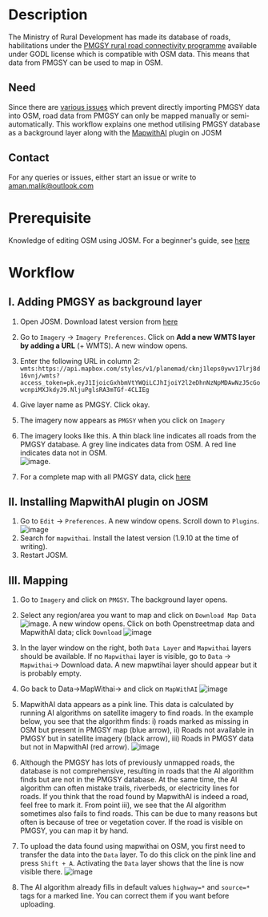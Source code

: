 # Description
The Ministry of Rural Development has made its database of roads, habilitations under the [PMGSY rural road connectivity programme](https://pmgsy.nic.in/) available under GODL license which is compatible with OSM data. This means that data from PMGSY can be used to map in OSM.

## Need
Since there are [various issues](https://github.com/datameet/pmgsy-geosadak/issues/14) which prevent directly importing PMGSY data into OSM, road data from PMGSY can only be mapped manually or semi-automatically. This workflow explains one method utilising PMGSY database as a background layer along with the [MapwithAI](Mapwith.ai/) plugin on JOSM

## Contact
For any queries or issues, either start an issue or write to aman.malik@outlook.com

# Prerequisite
Knowledge of editing OSM using JOSM. For a beginner's guide, see [here](https://learnosm.org/en/josm/)

# Workflow
## I. Adding PMGSY as background layer
1. Open JOSM. Download latest version from [here](https://josm.openstreetmap.de/)
2. Go to `Imagery` -> `Imagery Preferences`. Click on **Add a new WMTS layer by adding a URL** (+ WMTS). A new window opens.
3. Enter the following URL in column 2: `wmts:https://api.mapbox.com/styles/v1/planemad/cknj1leps0ywv17lrj8d16vnj/wmts?access_token=pk.eyJ1IjoicGxhbmVtYWQiLCJhIjoiY2l2eDhnNzNpMDAwNzJ5cGowcnpiMXJkdyJ9.NljuPglsRA3mTGf-4CLIEg`
4. Give layer name as PMGSY. Click okay.
5. The imagery now appears as `PMGSY` when you click on `Imagery`
6. The imagery looks like this. A thin black line indicates all roads from the PMGSY database. A grey line indicates data from OSM. A red line indicates data not in OSM.  
![image](https://user-images.githubusercontent.com/43343789/165785056-0920cc67-85b6-4e51-8a63-e593643c06b3.png). 

7. For a complete map with all PMGSY data, click [here](https://projects.datameet.org/pmgsy-geosadak/map.html#12.15/31.94553/77.14099/-28.8)


## II. Installing MapwithAI plugin on JOSM
1. Go to `Edit` -> `Preferences`. A new window opens. Scroll down to `Plugins`.  ![image](https://user-images.githubusercontent.com/43343789/165784364-7892d249-fc40-4647-a48f-d6aaa19dffb4.png)
2. Search for `mapwithai`. Install the latest version (1.9.10 at the time of writing).
3. Restart JOSM. 

## III. Mapping 
1. Go to `Imagery` and click on `PMGSY`. The background layer opens.
2. Select any region/area you want to map and click on `Download Map Data`![image](https://user-images.githubusercontent.com/43343789/165787718-8c33276d-73e6-4f86-8267-e2d29661db12.png). A new window opens. Click on both Openstreetmap data and MapwithAI data; click `Download` 
![image](https://user-images.githubusercontent.com/43343789/165788879-606d6780-f849-4650-b36e-30215d968c99.png)

3. In the layer window on the right, both `Data Layer` and `Mapwithai` layers should be available. If no `Mapwithai` layer is visible, go to `Data` -> `Mapwithai`-> Download data. A new mapwtihai layer should appear but it is probably empty. 

5. Go back to Data->MapWithai-> and click on `MapWithAI`
![image](https://user-images.githubusercontent.com/43343789/165790313-473ce112-7957-4809-a670-21d5bbe30ccb.png)

6. MapwithAI data appears as a pink line. This data is calculated by running AI algorithms on satellite imagery to find roads. In the example below, you see that the algorithm finds: i) roads marked as missing in OSM but present in PMGSY map (blue arrow), ii) Roads not available in PMGSY but in satellite imagery (black arrow), iii) Roads in PMGSY data but not in MapwithAI (red arrow).
![image](https://user-images.githubusercontent.com/43343789/165791587-d19deea5-1479-42da-aa70-69561d4355ae.png)

7. Although the PMGSY has lots of previously unmapped roads, the database is not comprehensive, resulting in roads that the AI algorithm finds but are not in the PMGSY database. At the same time, the AI algorithm can often mistake trails, riverbeds, or electricity lines for roads. If you think that the road found by MapwithAI is indeed a road, feel free to mark it. From point iii), we see that the AI algorithm sometimes also fails to find roads. This can be due to many reasons but often is because of tree or vegetation cover. If the road is visible on PMGSY, you can map it by hand.

8. To upload the data found using mapwithai on OSM, you first need to transfer the data into the `Data` layer. To do this click on the pink line and press `Shift + A`. Activating the `Data` layer shows that the line is now visible there.
![image](https://user-images.githubusercontent.com/43343789/165795600-6b28da5c-6b28-49d2-8fb2-22a496c52b5c.png)

9. The AI algorithm already fills in default values `highway=*` and `source=*` tags for a marked line. You can correct them if you want  before uploading.





